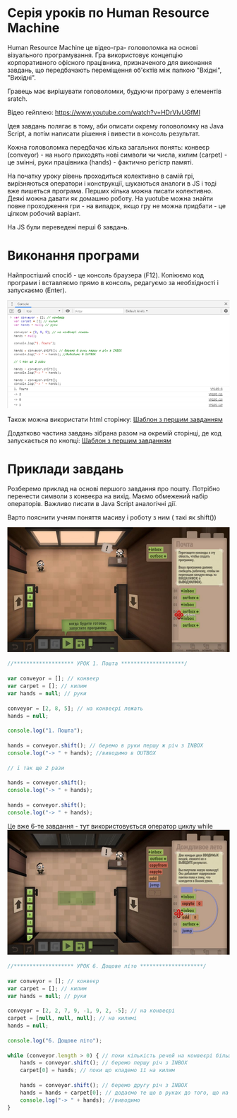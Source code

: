 # Серія уроків по Human Resource Machine

Human Resource Machine це відео-гра- головоломка на основі візуального програмування. Гра використовує концепцію корпоративного офісного працівника, призначеного для виконання завдань, що передбачають переміщення об'єктів між папкою "Вхідні", "Вихідні".

Гравець має вирішувати головоломки, будуючи програму з елементів sratch.

Відео гейплею: https://www.youtube.com/watch?v=HDrVlvUGfMI



Ідея завдань полягає в тому, аби описати окрему головоломку на Java Script, а потім написати рішення і вивести в консоль результат.

Кожна головоломка передбачає кілька загальних понять: конвеєр (conveyor) - на нього приходять нові символи чи числа, килим (carpet) - це змінні, руки працівника (hands) - фактично регістр памяті.

 На початку уроку рівень проходиться колективно в самій грі, вирізняються оператори і конструкції, шукаються аналоги в JS і тоді вже пишеться програма. Перших кілька можна писати колективно. Деякі можна давати як домашню роботу. На yuotube можна знайти повне проходження гри - на випадок, якщо гру не можна придбати - це цілком робочий варіант.

 На JS були переведені перші 6 завдань.

# Виконання програми
Найпростіший спосіб - це консоль браузера (F12). Копіюємо код програми і вставляємо прямо в консоль, редагуємо за необхідності і запускаємо (Enter).

![image](/HumanResourceMachine/img/console.PNG)

Також можна використати html сторінку: [Шаблон з першим завданням](template.html)

Додатково частина завдань зібрана разом на окремій сторінці, де код запускається по кнопці: [Шаблон з першим завданням](index.html)

# Приклади завдань
Розберемо приклад на основі першого завдання про пошту. Потрібно перенести символи з конвеєра на вихід. Маємо обмежений набір операторів. Важливо писати в Java Script аналогічні дії. 

Варто пояснити учням поняття масиву і роботу з ним ( такі як shift())

![image](/HumanResourceMachine/img/1.jpg)

```javascript
//******************* УРОК 1. Пошта ********************/

var conveyor = []; // конвеєр
var carpet = []; // килим
var hands = null; // руки

conveyor = [2, 8, 5]; // на конвеєрі лежать
hands = null;

console.log("1. Пошта");

hands = conveyor.shift(); // беремо в руки першу ж річ з INBOX
console.log("-> " + hands); //виводимо в OUTBOX

// i так ще 2 рази

hands = conveyor.shift();
console.log("-> " + hands);

hands = conveyor.shift();
console.log("-> " + hands);

```
Це вже 6-те завдання - тут використовується оператор циклу while
![image](/HumanResourceMachine/img/6.jpg)
```javascript
//******************* УРОК 6. Дощове літо ********************/

var conveyor = []; // конвеєр
var carpet = []; // килим
var hands = null; // руки

conveyor = [2, 2, 7, 9, -1, 9, 2, -5]; // на конвеєрі
carpet = [null, null, null]; // на килимі
hands = null;

console.log("6. Дощове літо");

while (conveyor.length > 0) { // поки кількість речей на конвеєрі більша за 0 - повторюємо ці команди: 
    hands = conveyor.shift(); // беремо першу річ з INBOX
    carpet[0] = hands; // поки що кладемо її на килим

    hands = conveyor.shift(); // беремо другу річ з INBOX
    hands = hands + carpet[0]; // додаємо те що в руках до того, що на килимі
    console.log("-> " + hands); //виводимо
}

```

